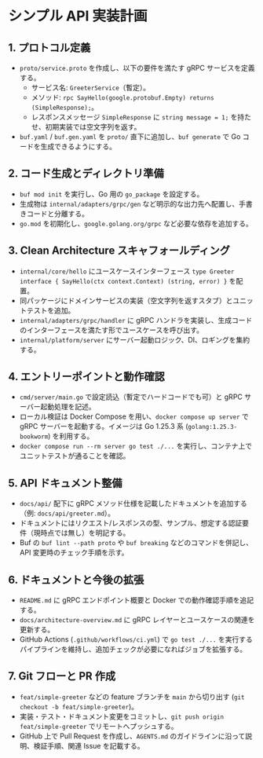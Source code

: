 # シンプル API 実装計画

## 1. プロトコル定義
- `proto/service.proto` を作成し、以下の要件を満たす gRPC サービスを定義する。
  - サービス名: `GreeterService`（暫定）。
  - メソッド: `rpc SayHello(google.protobuf.Empty) returns (SimpleResponse);`。
  - レスポンスメッセージ `SimpleResponse` に `string message = 1;` を持たせ、初期実装では空文字列を返す。
- `buf.yaml` / `buf.gen.yaml` を `proto/` 直下に追加し、`buf generate` で Go コードを生成できるようにする。

## 2. コード生成とディレクトリ準備
- `buf mod init` を実行し、Go 用の `go_package` を設定する。
- 生成物は `internal/adapters/grpc/gen` など明示的な出力先へ配置し、手書きコードと分離する。
- `go.mod` を初期化し、`google.golang.org/grpc` など必要な依存を追加する。

## 3. Clean Architecture スキャフォールディング
- `internal/core/hello` にユースケースインターフェース `type Greeter interface { SayHello(ctx context.Context) (string, error) }` を配置。
- 同パッケージにドメインサービスの実装（空文字列を返すスタブ）とユニットテストを追加。
- `internal/adapters/grpc/handler` に gRPC ハンドラを実装し、生成コードのインターフェースを満たす形でユースケースを呼び出す。
- `internal/platform/server` にサーバー起動ロジック、DI、ロギングを集約する。

## 4. エントリーポイントと動作確認
- `cmd/server/main.go` で設定読込（暫定でハードコードでも可）と gRPC サーバー起動処理を記述。
- ローカル検証は Docker Compose を用い、`docker compose up server` で gRPC サーバーを起動する。イメージは Go 1.25.3 系 (`golang:1.25.3-bookworm`) を利用する。
- `docker compose run --rm server go test ./...` を実行し、コンテナ上でユニットテストが通ることを確認。

## 5. API ドキュメント整備
- `docs/api/` 配下に gRPC メソッド仕様を記載したドキュメントを追加する（例: `docs/api/greeter.md`）。
- ドキュメントにはリクエスト/レスポンスの型、サンプル、想定する認証要件（現時点では無し）を明記する。
- Buf の `buf lint --path proto` や `buf breaking` などのコマンドを併記し、API 変更時のチェック手順を示す。

## 6. ドキュメントと今後の拡張
- `README.md` に gRPC エンドポイント概要と Docker での動作確認手順を追記する。
- `docs/architecture-overview.md` に gRPC レイヤーとユースケースの関連を更新する。
- GitHub Actions (`.github/workflows/ci.yml`) で `go test ./...` を実行するパイプラインを維持し、追加チェックが必要になればジョブを拡張する。

## 7. Git フローと PR 作成
- `feat/simple-greeter` などの feature ブランチを `main` から切り出す (`git checkout -b feat/simple-greeter`)。
- 実装・テスト・ドキュメント変更をコミットし、`git push origin feat/simple-greeter` でリモートへプッシュする。
- GitHub 上で Pull Request を作成し、`AGENTS.md` のガイドラインに沿って説明、検証手順、関連 Issue を記載する。

